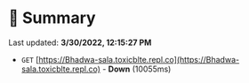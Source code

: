 # 📖 Summary
Last updated: **3/30/2022, 12:15:27 PM**

- `GET` [https://Bhadwa-sala.toxicblte.repl.co](https://Bhadwa-sala.toxicblte.repl.co) - **Down** (10055ms)

